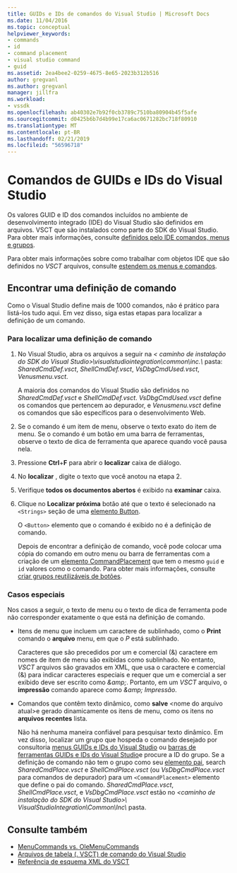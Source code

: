 ```yaml
---
title: GUIDs e IDs de comandos do Visual Studio | Microsoft Docs
ms.date: 11/04/2016
ms.topic: conceptual
helpviewer_keywords:
- commands
- id
- command placement
- visual studio command
- guid
ms.assetid: 2ea4bee2-0259-4675-8e65-2023b312b516
author: gregvanl
ms.author: gregvanl
manager: jillfra
ms.workload:
- vssdk
ms.openlocfilehash: ab40302e7b92f0cb3789c7510ba80904b45f5afe
ms.sourcegitcommit: d0425b6b7d4b99e17ca6ac0671282bc718f80910
ms.translationtype: MT
ms.contentlocale: pt-BR
ms.lasthandoff: 02/21/2019
ms.locfileid: "56596718"
---
```

# <a name="guids-and-ids-of-visual-studio-commands"></a>Comandos de GUIDs e IDs do Visual Studio
Os valores GUID e ID dos comandos incluídos no ambiente de desenvolvimento integrado (IDE) do Visual Studio são definidos em arquivos. VSCT que são instalados como parte do SDK do Visual Studio. Para obter mais informações, consulte [definidos pelo IDE comandos, menus e grupos](../../extensibility/internals/ide-defined-commands-menus-and-groups.md).

 Para obter mais informações sobre como trabalhar com objetos IDE que são definidos no *VSCT* arquivos, consulte [estendem os menus e comandos](../../extensibility/extending-menus-and-commands.md).

## <a name="find-a-command-definition"></a>Encontrar uma definição de comando
 Como o Visual Studio define mais de 1000 comandos, não é prático para listá-los tudo aqui. Em vez disso, siga estas etapas para localizar a definição de um comando.

### <a name="to-locate-a-command-definition"></a>Para localizar uma definição de comando

1. No Visual Studio, abra os arquivos a seguir na *< caminho de instalação do SDK do Visual Studio\>\visualstudiointegration\common\inc.\\*  pasta: *SharedCmdDef.vsct*, *ShellCmdDef.vsct*, *VsDbgCmdUsed.vsct*, *Venusmenu.vsct*.

    A maioria dos comandos do Visual Studio são definidos no *SharedCmdDef.vsct* e *ShellCmdDef.vsct*. *VsDbgCmdUsed.vsct* define os comandos que pertencem ao depurador, e *Venusmenu.vsct* define os comandos que são específicos para o desenvolvimento Web.

2. Se o comando é um item de menu, observe o texto exato do item de menu. Se o comando é um botão em uma barra de ferramentas, observe o texto de dica de ferramenta que aparece quando você pausa nela.

3. Pressione **Ctrl**+**F** para abrir o **localizar** caixa de diálogo.

4. No **localizar** , digite o texto que você anotou na etapa 2.

5. Verifique **todos os documentos abertos** é exibido na **examinar** caixa.

6. Clique no **Localizar próxima** botão até que o texto é selecionado na `<Strings>` seção de uma [elemento Button](../../extensibility/button-element.md).

    O `<Button>` elemento que o comando é exibido no é a definição de comando.

   Depois de encontrar a definição de comando, você pode colocar uma cópia do comando em outro menu ou barra de ferramentas com a criação de um [elemento CommandPlacement](../../extensibility/commandplacement-element.md) que tem o mesmo `guid` e `id` valores como o comando. Para obter mais informações, consulte [criar grupos reutilizáveis de botões](../../extensibility/creating-reusable-groups-of-buttons.md).

### <a name="special-cases"></a>Casos especiais
 Nos casos a seguir, o texto de menu ou o texto de dica de ferramenta pode não corresponder exatamente o que está na definição de comando.

-   Itens de menu que incluem um caractere de sublinhado, como o **Print** comando o **arquivo** menu, em que o *P* está sublinhado.

     Caracteres que são precedidos por um e comercial (&) caractere em nomes de item de menu são exibidas como sublinhado. No entanto, *VSCT* arquivos são gravados em XML, que usa o caractere e comercial (&) para indicar caracteres especiais e requer que um e comercial a ser exibido deve ser escrito como  *&amp;amp;*. Portanto, em um *VSCT* arquivo, o **impressão** comando aparece como  *&amp;amp; Impressão*.

-   Comandos que contêm texto dinâmico, como **salve** \<nome do arquivo atual\>e gerado dinamicamente os itens de menu, como os itens no **arquivos recentes** lista.

     Não há nenhuma maneira confiável para pesquisar texto dinâmico. Em vez disso, localizar um grupo que hospeda o comando desejado por consultoria [menus GUIDs e IDs do Visual Studio](../../extensibility/internals/guids-and-ids-of-visual-studio-menus.md) ou [barras de ferramentas GUIDs e IDs do Visual Studio](../../extensibility/internals/guids-and-ids-of-visual-studio-toolbars.md)e procure a ID do grupo. Se a definição de comando não tem o grupo como seu [elemento pai](../../extensibility/parent-element.md), search *SharedCmdPlace.vsct* e *ShellCmdPlace.vsct* (ou  *VsDbgCmdPlace.vsct* para comandos de depurador) para um `<CommandPlacement>` elemento que define o pai do comando. *SharedCmdPlace.vsct*, *ShellCmdPlace.vsct*, e *VsDbgCmdPlace.vsct* estão no *\<caminho de instalação do SDK do Visual Studio\>\ VisualStudioIntegration\Common\Inc\\* pasta.

## <a name="see-also"></a>Consulte também
- [MenuCommands vs. OleMenuCommands](../../extensibility/menucommands-vs-olemenucommands.md)
- [Arquivos de tabela (. VSCT) de comando do Visual Studio](../../extensibility/internals/visual-studio-command-table-dot-vsct-files.md)
- [Referência de esquema XML do VSCT](../../extensibility/vsct-xml-schema-reference.md)
